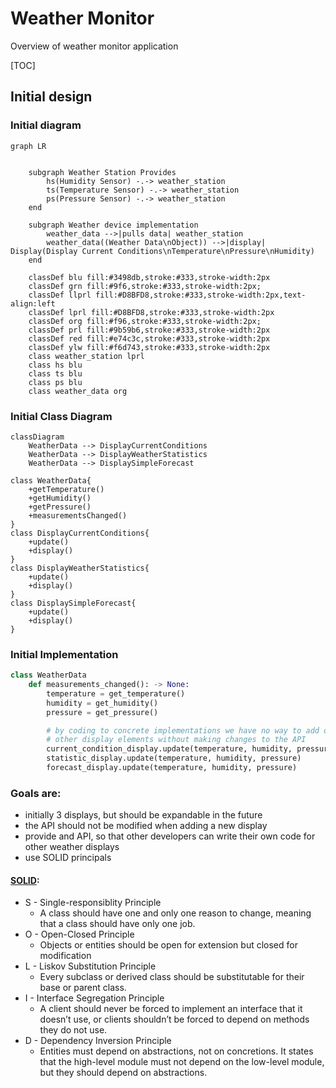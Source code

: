 # Weather Monitor

Overview of weather monitor application

[TOC]

## Initial design

### Initial diagram

```mermaid
graph LR


    subgraph Weather Station Provides
        hs(Humidity Sensor) -.-> weather_station
        ts(Temperature Sensor) -.-> weather_station
        ps(Pressure Sensor) -.-> weather_station
    end

    subgraph Weather device implementation
        weather_data -->|pulls data| weather_station
        weather_data((Weather Data\nObject)) -->|display| Display(Display Current Conditions\nTemperature\nPressure\nHumidity)
    end

    classDef blu fill:#3498db,stroke:#333,stroke-width:2px
    classDef grn fill:#9f6,stroke:#333,stroke-width:2px;
    classDef llprl fill:#D8BFD8,stroke:#333,stroke-width:2px,text-align:left
    classDef lprl fill:#D8BFD8,stroke:#333,stroke-width:2px
    classDef org fill:#f96,stroke:#333,stroke-width:2px;
    classDef prl fill:#9b59b6,stroke:#333,stroke-width:2px
    classDef red fill:#e74c3c,stroke:#333,stroke-width:2px
    classDef ylw fill:#f6d743,stroke:#333,stroke-width:2px
    class weather_station lprl
    class hs blu
    class ts blu
    class ps blu
    class weather_data org
```


### Initial Class Diagram
```mermaid
classDiagram
    WeatherData --> DisplayCurrentConditions
    WeatherData --> DisplayWeatherStatistics
    WeatherData --> DisplaySimpleForecast

class WeatherData{
    +getTemperature()
    +getHumidity()
    +getPressure()
    +measurementsChanged()
}
class DisplayCurrentConditions{
    +update()
    +display()
}
class DisplayWeatherStatistics{
    +update()
    +display()
}
class DisplaySimpleForecast{
    +update()
    +display()
}
```

### Initial Implementation
```python
class WeatherData
    def measurements_changed(): -> None:
        temperature = get_temperature()
        humidity = get_humidity()
        pressure = get_pressure()

        # by coding to concrete implementations we have no way to add or remove
        # other display elements without making changes to the API
        current_condition_display.update(temperature, humidity, pressure)
        statistic_display.update(temperature, humidity, pressure)
        forecast_display.update(temperature, humidity, pressure)

```

### Goals are:
- initially 3 displays, but should be expandable in the future
- the API should not be modified when adding a new display
- provide and API, so that other developers can write their own code for other weather displays
- use SOLID principals

#### [SOLID](https://www.baeldung.com/solid-principles):
- S - Single-responsiblity Principle
  - A class should have one and only one reason to change, meaning that a class should have only one job.
- O - Open-Closed Principle
  - Objects or entities should be open for extension but closed for modification
- L - Liskov Substitution Principle
  - Every subclass or derived class should be substitutable for their base or parent class.
- I - Interface Segregation Principle
  - A client should never be forced to implement an interface that it doesn’t use, or clients shouldn’t be forced to depend on methods they do not use.
- D - Dependency Inversion Principle
  - Entities must depend on abstractions, not on concretions. It states that the high-level module must not depend on the low-level module, but they should depend on abstractions.
